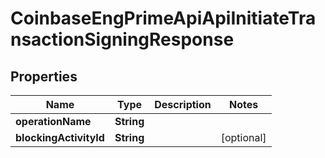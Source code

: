 
# CoinbaseEngPrimeApiApiInitiateTransactionSigningResponse

## Properties
Name | Type | Description | Notes
------------ | ------------- | ------------- | -------------
**operationName** | **String** |  | 
**blockingActivityId** | **String** |  |  [optional]



